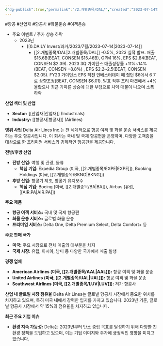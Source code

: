 ```yaml
---
{"dg-publish":true,"permalink":"/2.개별종목/DAL/","created":"2023-07-14T10:44:10.087+09:00","updated":"2025-06-03T20:05:58.640+09:00"}
---
```


#항공 #산업재 #항공사 #화물운송 #여객운송


- 주요 이벤트  /  주가 상승 하락
	- 2023년
		- [[0.DAILY Invest/과거/2023/7월/2023-07-14\|2023-07-14]]
			- [[2.개별종목/DAL\|2.개별종목/DAL]] -0.5%, 2023 실적 발표. 매출 $15.6B(BEAT, CONSEN $15.46B), OPM 16%, EPS $2.84(BEAT, CONSEN $2.39). 2023 3Q 가이던스 매출성장률 +11%~14%(BEAT, CONSEN +8.8%) , EPS $2.2~2.5(BEAT, CONSEN $2.05). FY23 가이던스 EPS 직전 인베스터데이 때 줬던 $6에서 $6~$7로 상향조정(BEAT, CONSEN $6.01). 발표 직후 프리 마켓에서 +4%올랐으나 최근 가파른 상승에 대한 부담으로 차익 매물이 나오며 소폭 하락


**산업 섹터 및 산업**

- **Sector:** [[산업재\|산업재]] (Industrials)
- **Industry:** [[항공사\|항공사]] (Airlines)

**영위 사업** Delta Air Lines Inc.는 전 세계적으로 항공 여객 및 화물 운송 서비스를 제공하는 주요 항공사입니다. 이 회사는 국내 및 국제 항공편을 운영하며, 다양한 고객층을 대상으로 한 프리미엄 서비스와 경제적인 항공편을 제공합니다.

**전방/후방 산업**

- **전방 산업:** 여행 및 관광, 물류
    - **핵심 기업**: Expedia Group (미국, [[2.개별종목/EXPE\|EXPE]]), Booking Holdings (미국, [[2.개별종목/BKNG\|BKNG]])
- **후방 산업:** 항공기 제조, 항공기 유지보수
    - **핵심 기업**: Boeing (미국, [[2.개별종목/BA\|BA]]), Airbus (유럽, [[AIR.PA\|AIR.PA]])

**주요 제품**

- **항공 여객 서비스:** 국내 및 국제 항공편
- **화물 운송 서비스:** 글로벌 화물 운송
- **프리미엄 서비스:** Delta One, Delta Premium Select, Delta Comfort+ 등

**주요 판매 국가**

- **미국:** 주요 시장으로 전체 매출의 대부분을 차지
- **국제 시장:** 유럽, 아시아, 남미 등 다양한 국가에서 매출 발생

**경쟁 업체**

- **American Airlines (미국, [[2.개별종목/AAL\|AAL]]):** 항공 여객 및 화물 운송
- **United Airlines (미국, [[2.개별종목/UAL\|UAL]]):** 항공 여객 및 화물 운송
- **Southwest Airlines (미국, [[2.개별종목/LUV\|LUV]]):** 저가 항공사

**산업 내 글로벌 시장 점유율** Delta Air Lines는 글로벌 항공사 시장에서 중요한 위치를 차지하고 있으며, 특히 미국 내에서 강력한 입지를 가지고 있습니다. 2023년 기준, 글로벌 항공사 시장에서 약 15%의 점유율을 차지하고 있습니다.

**최근 주요 기업 이슈**

- **환경 지속 가능성:** Delta는 2023년부터 탄소 중립 목표를 달성하기 위해 다양한 친환경 정책을 도입하고 있으며, 이는 기업 이미지와 주가에 긍정적인 영향을 미치고 있습니다.